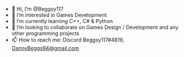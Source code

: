 - 👋 Hi, I’m @Beggsy117
- 👀 I’m interested in Games Development
- 🌱 I’m currently learning C++, C# & Python
- 💞️ I’m looking to collaborate on Games Design / Development and any other programming projects
- 📫 How to reach me: Discord Beggsy117#4819, DannyBeggs94@gmail.com

<!---
Beggsy117/Beggsy117 is a ✨ special ✨ repository because its `README.md` (this file) appears on your GitHub profile.
You can click the Preview link to take a look at your changes.
--->
